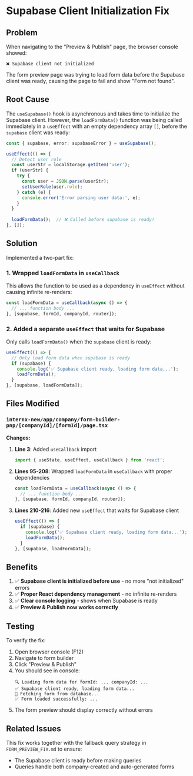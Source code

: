 # Supabase Client Initialization Fix

## Problem
When navigating to the "Preview & Publish" page, the browser console showed:
```
❌ Supabase client not initialized
```

The form preview page was trying to load form data before the Supabase client was ready, causing the page to fail and show "Form not found".

## Root Cause
The `useSupabase()` hook is asynchronous and takes time to initialize the Supabase client. However, the `loadFormData()` function was being called immediately in a `useEffect` with an empty dependency array `[]`, before the `supabase` client was ready:

```typescript
const { supabase, error: supabaseError } = useSupabase();

useEffect(() => {
  // Detect user role
  const userStr = localStorage.getItem('user');
  if (userStr) {
    try {
      const user = JSON.parse(userStr);
      setUserRole(user.role);
    } catch (e) {
      console.error('Error parsing user data:', e);
    }
  }
  
  loadFormData();  // ❌ Called before supabase is ready!
}, []);
```

## Solution
Implemented a two-part fix:

### 1. Wrapped `loadFormData` in `useCallback`
This allows the function to be used as a dependency in `useEffect` without causing infinite re-renders:

```typescript
const loadFormData = useCallback(async () => {
  // ... function body ...
}, [supabase, formId, companyId, router]);
```

### 2. Added a separate `useEffect` that waits for Supabase
Only calls `loadFormData()` when the `supabase` client is ready:

```typescript
useEffect(() => {
  // Only load form data when supabase is ready
  if (supabase) {
    console.log('✅ Supabase client ready, loading form data...');
    loadFormData();
  }
}, [supabase, loadFormData]);
```

## Files Modified

### `internx-new/app/company/form-builder-pnp/[companyId]/[formId]/page.tsx`

**Changes:**

1. **Line 3**: Added `useCallback` import
   ```typescript
   import { useState, useEffect, useCallback } from 'react';
   ```

2. **Lines 95-208**: Wrapped `loadFormData` in `useCallback` with proper dependencies
   ```typescript
   const loadFormData = useCallback(async () => {
     // ... function body ...
   }, [supabase, formId, companyId, router]);
   ```

3. **Lines 210-216**: Added new `useEffect` that waits for Supabase client
   ```typescript
   useEffect(() => {
     if (supabase) {
       console.log('✅ Supabase client ready, loading form data...');
       loadFormData();
     }
   }, [supabase, loadFormData]);
   ```

## Benefits
1. ✅ **Supabase client is initialized before use** - no more "not initialized" errors
2. ✅ **Proper React dependency management** - no infinite re-renders
3. ✅ **Clear console logging** - shows when Supabase is ready
4. ✅ **Preview & Publish now works correctly**

## Testing
To verify the fix:

1. Open browser console (F12)
2. Navigate to form builder
3. Click "Preview & Publish"
4. You should see in console:
   ```
   🔍 Loading form data for formId: ... companyId: ...
   ✅ Supabase client ready, loading form data...
   📡 Fetching form from database...
   ✅ Form loaded successfully: ...
   ```
5. The form preview should display correctly without errors

## Related Issues
This fix works together with the fallback query strategy in `FORM_PREVIEW_FIX.md` to ensure:
- The Supabase client is ready before making queries
- Queries handle both company-created and auto-generated forms
